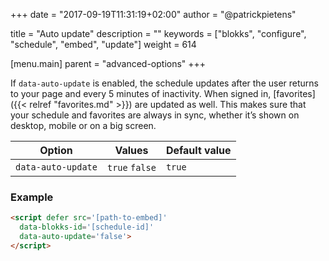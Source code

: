 +++
date            = "2017-09-19T11:31:19+02:00"
author          = "@patrickpietens"

title           = "Auto update"
description     = ""
keywords        = ["blokks", "configure", "schedule", "embed", "update"]
weight          = 614

[menu.main]
parent          = "advanced-options"
+++

If `data-auto-update` is enabled, the schedule updates after the user returns to your page and every 5 minutes of inactivity. When signed in, [favorites]({{< relref "favorites.md" >}}) are updated as well. This makes sure that your schedule and favorites are always in sync, whether it’s shown on desktop, mobile or on a big screen.

| Option | Values | Default value |
|--------|--------|---------------|
| `data-auto-update` | `true` `false` | `true`|

### Example

```html
<script	defer src='[path-to-embed]'
  data-blokks-id='[schedule-id]'
  data-auto-update='false'>
</script>
```
